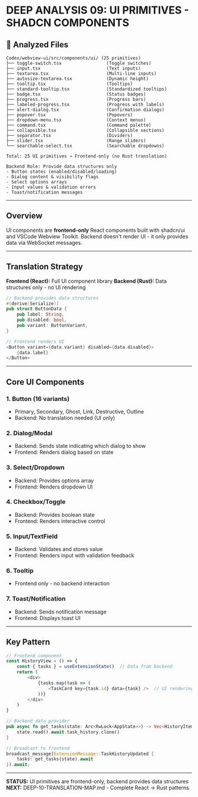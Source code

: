 # DEEP ANALYSIS 09: UI PRIMITIVES - SHADCN COMPONENTS

## 📁 Analyzed Files

```
Codex/webview-ui/src/components/ui/ (25 primitives)
├── toggle-switch.tsx                 (Toggle switches)
├── input.tsx                         (Text inputs)
├── textarea.tsx                      (Multi-line inputs)
├── autosize-textarea.tsx             (Dynamic height)
├── tooltip.tsx                       (Tooltips)
├── standard-tooltip.tsx              (Standardized tooltips)
├── badge.tsx                         (Status badges)
├── progress.tsx                      (Progress bars)
├── labeled-progress.tsx              (Progress with labels)
├── alert-dialog.tsx                  (Confirmation dialogs)
├── popover.tsx                       (Popovers)
├── dropdown-menu.tsx                 (Context menus)
├── command.tsx                       (Command palette)
├── collapsible.tsx                   (Collapsible sections)
├── separator.tsx                     (Dividers)
├── slider.tsx                        (Range sliders)
└── searchable-select.tsx             (Searchable dropdowns)

Total: 25 UI primitives → Frontend-only (no Rust translation)

Backend Role: Provide data structures only
- Button states (enabled/disabled/loading)
- Dialog content & visibility flags
- Select options arrays
- Input values & validation errors
- Toast/notification messages
```

---

## Overview
UI components are **frontend-only** React components built with shadcn/ui and VSCode Webview Toolkit. Backend doesn't render UI - it only provides data via WebSocket messages.

---

## Translation Strategy

**Frontend (React):** Full UI component library
**Backend (Rust):** Data structures only - no UI rendering

```rust
// Backend provides data structures
#[derive(Serialize)]
pub struct ButtonData {
    pub label: String,
    pub disabled: bool,
    pub variant: ButtonVariant,
}

// Frontend renders UI
<Button variant={data.variant} disabled={data.disabled}>
    {data.label}
</Button>
```

---

## Core UI Components

### 1. Button (16 variants)
- Primary, Secondary, Ghost, Link, Destructive, Outline
- Backend: No translation needed (UI only)

### 2. Dialog/Modal
- Backend: Sends state indicating which dialog to show
- Frontend: Renders dialog based on state

### 3. Select/Dropdown
- Backend: Provides options array
- Frontend: Renders dropdown UI

### 4. Checkbox/Toggle
- Backend: Provides boolean state
- Frontend: Renders interactive control

### 5. Input/TextField
- Backend: Validates and stores value
- Frontend: Renders input with validation feedback

### 6. Tooltip
- Frontend only - no backend interaction

### 7. Toast/Notification
- Backend: Sends notification message
- Frontend: Displays toast UI

---

## Key Pattern

```typescript
// Frontend component
const HistoryView = () => {
    const { tasks } = useExtensionState()  // Data from backend
    return (
        <div>
            {tasks.map(task => (
                <TaskCard key={task.id} data={task} />  // UI rendering
            ))}
        </div>
    )
}
```

```rust
// Backend data provider
pub async fn get_tasks(state: Arc<RwLock<AppState>>) -> Vec<HistoryItem> {
    state.read().await.task_history.clone()
}

// Broadcast to frontend
broadcast_message(ExtensionMessage::TaskHistoryUpdated { 
    tasks: get_tasks(state).await 
}).await;
```

---

**STATUS:** UI primitives are frontend-only, backend provides data structures
**NEXT:** DEEP-10-TRANSLATION-MAP.md - Complete React → Rust patterns
